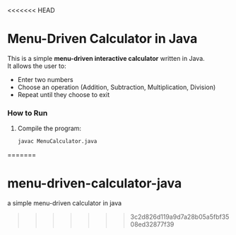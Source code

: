 <<<<<<< HEAD
# Menu-Driven Calculator in Java

This is a simple **menu-driven interactive calculator** written in Java.  
It allows the user to:
- Enter two numbers
- Choose an operation (Addition, Subtraction, Multiplication, Division)
- Repeat until they choose to exit

### How to Run
1. Compile the program:
   ```bash
   javac MenuCalculator.java
=======
# menu-driven-calculator-java
a simple menu-driven calculator in java
>>>>>>> 3c2d826d119a9d7a28b05a5fbf3508ed32877f39
